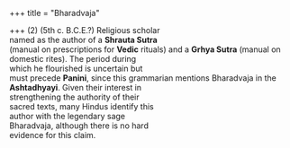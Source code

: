+++
title = "Bharadvaja"

+++
(2) (5th c. B.C.E.?) Religious scholar  
named as the author of a **Shrauta Sutra**  
(manual on prescriptions for **Vedic** rituals) and a **Grhya Sutra** (manual on  
domestic rites). The period during  
which he flourished is uncertain but  
must precede **Panini**, since this grammarian mentions Bharadvaja in the  
**Ashtadhyayi**. Given their interest in  
strengthening the authority of their  
sacred texts, many Hindus identify this  
author with the legendary sage  
Bharadvaja, although there is no hard  
evidence for this claim.